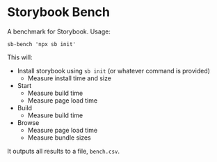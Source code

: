 # Storybook Bench

A benchmark for Storybook. Usage:

```
sb-bench 'npx sb init'
```

This will:

- Install storybook using `sb init` (or whatever command is provided)
  - Measure install time and size
- Start
  - Measure build time
  - Measure page load time
- Build
  - Measure build time
- Browse
  - Measure page load time
  - Measure bundle sizes

It outputs all results to a file, `bench.csv`.
